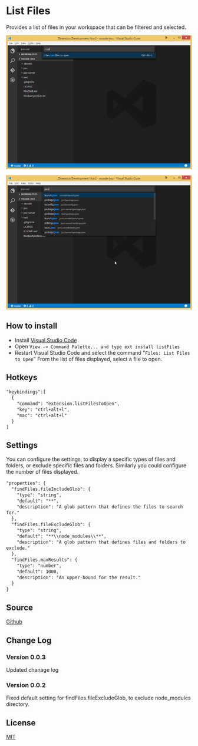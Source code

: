# List Files

Provides a list of files in your workspace that can be filtered and selected.

![Image of Command](https://raw.githubusercontent.com/DonJayamanne/listFilesVSCode/master/images/command.png)

![Image of Command Executed with file list](https://raw.githubusercontent.com/DonJayamanne/listFilesVSCode/master/images/list%20of%20files.png)

## How to install
* Install [Visual Studio Code](https://code.visualstudio.com/)
* Open `View -> Command Palette... and type ext install listFiles`
* Restart Visual Studio Code and select the command "`Files: List Files to Open`"
  From the list of files displayed, select a file to open.

## Hotkeys
```
"keybindings":[
  {
    "command": "extension.listFilesToOpen",
    "key": "ctrl+alt+l",
    "mac": "ctrl+alt+l"
  }	
]
```

## Settings
You can configure the settings, to display a specific types of files and folders, or exclude specific files and folders.
Similarly you could configure the number of files displayed.

```
"properties": {
  "findFiles.fileIncludeGlob": {
    "type": "string",
    "default": "**",
    "description": "A glob pattern that defines the files to search for."
  },
  "findFiles.fileExcludeGlob": {
    "type": "string",
    "default": "**\\node_modules\\**",
    "description": "A glob pattern that defines files and folders to exclude."
  },
  "findFiles.maxResults": {
    "type": "number",
    "default": 1000,
    "description": "An upper-bound for the result."
  }
}
```
## Source

[Github](https://github.com/DonJayamanne/listFilesVSCode)
        
## Change Log

### Version 0.0.3
Updated chanage log

### Version 0.0.2
Fixed default setting for findFiles.fileExcludeGlob, to exclude node_modules directory.
        
## License

[MIT](https://raw.githubusercontent.com/DonJayamanne/listFilesVSCode/master/LICENSE)
